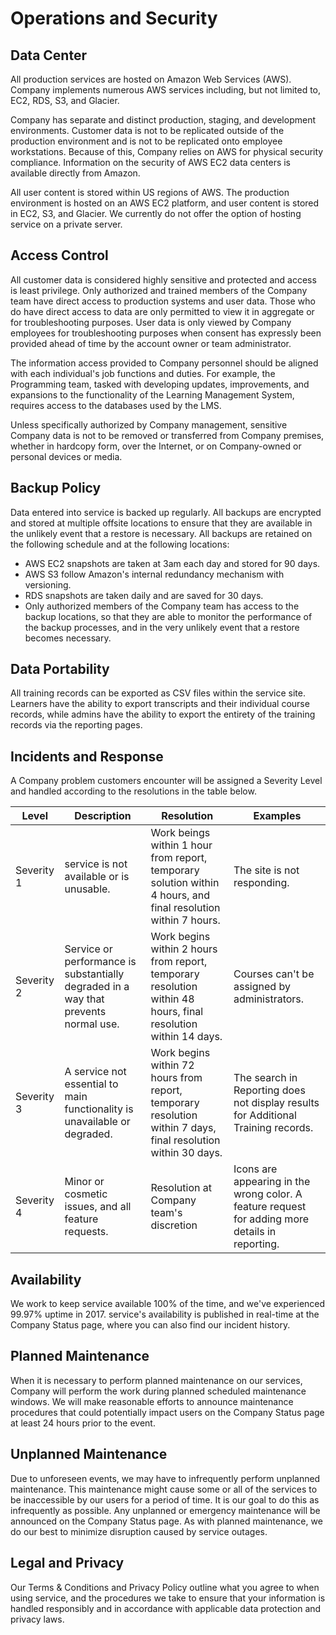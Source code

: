 # Operations and Security

## Data Center
All production services are hosted on Amazon Web Services (AWS). Company implements numerous AWS services including, but not limited to, EC2, RDS, S3, and Glacier.

Company has separate and distinct production, staging, and development environments. Customer data is not to be replicated outside of the production environment and is not to be replicated onto employee workstations. Because of this, Company relies on AWS for physical security compliance. Information on the security of AWS EC2 data centers is available directly from Amazon.

All user content is stored within US regions of AWS. The production environment is hosted on an AWS EC2 platform, and user content is stored in EC2, S3, and Glacier. We currently do not offer the option of hosting service on a private server.

## Access Control

All customer data is considered highly sensitive and protected and access is least privilege. Only authorized and trained members of the Company team have direct access to production systems and user data. Those who do have direct access to data are only permitted to view it in aggregate or for troubleshooting purposes. User data is only viewed by Company employees for troubleshooting purposes when consent has expressly been provided ahead of time by the account owner or team administrator.

The information access provided to Company personnel should be aligned with each individual's job functions and duties. For example, the Programming team, tasked with developing updates, improvements, and expansions to the functionality of the Learning Management System, requires access to the databases used by the LMS.

Unless specifically authorized by Company management, sensitive Company data is not to be removed or transferred from Company premises, whether in hardcopy form, over the Internet, or on Company-owned or personal devices or media.

## Backup Policy

Data entered into service is backed up regularly. All backups are encrypted and stored at multiple offsite locations to ensure that they are available in the unlikely event that a restore is necessary. All backups are retained on the following schedule and at the following locations:

- AWS EC2 snapshots are taken at 3am each day and stored for 90 days.
- AWS S3 follow Amazon's internal redundancy mechanism with versioning.
- RDS snapshots are taken daily and are saved for 30 days.
- Only authorized members of the Company team has access to the backup locations, so that they are able to monitor the performance of the backup processes, and in the very unlikely event that a restore becomes necessary.

## Data Portability

All training records can be exported as CSV files within the service site. Learners have the ability to export transcripts and their individual course records, while admins have the ability to export the entirety of the training records via the reporting pages.

## Incidents and Response

A Company problem customers encounter will be assigned a Severity Level and handled according to the resolutions in the table below.

| Level | Description | Resolution | Examples |
| ----- | ----------- | ---------- | -------- |
| Severity 1 | service is not available or is unusable. | Work beings within 1 hour from report, temporary solution within 4 hours, and final resolution within 7 hours. | The site is not responding. |
|Severity 2 | Service or performance is substantially degraded in a way that prevents normal use. | Work begins within 2 hours from report, temporary resolution within 48 hours, final resolution within 14 days. | Courses can't be assigned by administrators. |
| Severity 3 | A service not essential to main functionality is unavailable or degraded. | Work begins within 72 hours from report, temporary resolution within 7 days, final resolution within 30 days. |The search in Reporting does not display results for Additional Training records. |
| Severity 4 | Minor or cosmetic issues, and all feature requests. | Resolution at Company team's discretion | Icons are appearing in the wrong color. A feature request for adding more details in reporting. |

## Availability
We work to keep service available 100% of the time, and we've experienced 99.97% uptime in 2017. service's availability is published in real-time at the Company Status page, where you can also find our incident history.

## Planned Maintenance

When it is necessary to perform planned maintenance on our services, Company will perform the work during planned scheduled maintenance windows. We will make reasonable efforts to announce maintenance procedures that could potentially impact users on the Company Status page at least 24 hours prior to the event.

## Unplanned Maintenance

Due to unforeseen events, we may have to infrequently perform unplanned maintenance. This maintenance might cause some or all of the services to be inaccessible by our users for a period of time. It is our goal to do this as infrequently as possible. Any unplanned or emergency maintenance will be announced on the Company Status page. As with planned maintenance, we do our best to minimize disruption caused by service outages.

## Legal and Privacy
Our Terms & Conditions and Privacy Policy outline what you agree to when using service, and the procedures we take to ensure that your information is handled responsibly and in accordance with applicable data protection and privacy laws.
